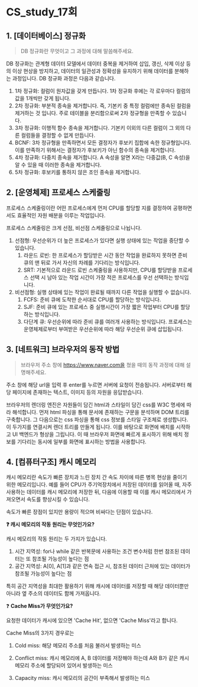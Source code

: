 # CS_study_17회

## 1. [데이터베이스] 정규화

> DB 정규화란 무엇이고 그 과정에 대해 말씀해주세요.

DB 정규화는 관계형 데이터 모델에서 데이터 중복을 제거하여 삽입, 갱신, 삭제 이상 등의 이상 현상을 방지하고, 데이터의 일관성과 정확성을 유지하기 위해 데이터를 분해하는 과정입니다. DB 정규화 과정은 다음과 같습니다.

1. 1차 정규화: 컬럼이 원자값을 갖게 만듭니다. 1차 정규화 후에는 각 로우마다 컬럼의 값을 1개씩만 갖게 됩니다.
2. 2차 정규화: 부분적 종속을 제거합니다. 즉, 기본키 중 특정 컬럼에만 종속된 컬럼을 제거하는 것 입니다. 주로 테이블을 분리함으로써 2차 정규형을 만족할 수 있습니다.
3. 3차 정규화: 이행적 함수 종속을 제거합니다. 기본키 이외의 다른 컬럼이 그 외의 다른 컬럼들을 결정할 수 없게 만듭니다.
4. BCNF: 3차 정규형을 만족하면서 모든 결정자가 후보키 집합에 속한 정규형입니다. 이를 만족하기 위해서는 결정자가 후보키가 아닌 함수의 종속을 제거합니다.
5. 4차 정규화: 다중치 종속을 제거합니다. A 속성을 알면 X라는 다중값(B, C 속성)을 알 수 있을 때 이러한 종속을 제거합니다.
6. 5차 정규화: 후보키를 통하지 않은 조인 종속을 제거합니다. 



## 2. [운영체제] 프로세스 스케줄링

프로세스 스케줄링이란 어떤 프로세스에게 먼저 CPU를 할당할 지를 결정하여 공평하면서도 효율적인 자원 배분을 이루는 작업입니다.

프로세스 스케줄링은 크게 선점, 비선점 스케줄링으로 나뉩니다.

1. 선점형: 우선순위가 더 높은 프로세스가 있다면 실행 상태에 있는 작업을 중단할 수 있습니다.
   1. 라운드 로빈: 한 프로세스가 할당받은 시간 동안 작업을 완료하지 못하면 준비 큐의 맨 뒤로 가서 자신의 차례를 기다리는 방식입니다.
   2. SRT: 기본적으로 라운드 로빈 스케줄링을 사용하지만, CPU를 할당받을 프로세스 선택 시 남아 있는 작업 시간이 가장 적은 프로세스를 우선 선택하는 방식입니다.
2. 비선점형: 실행 상태에 있는 작업이 완료될 때까지 다른 작업을 실행할 수 없습니다.
   1. FCFS: 준비 큐에 도착한 순서대로 CPU를 할당하는 방식입니다.
   2. SJF: 준비 큐에 있는 프로세스 중 실행시간이 가장 짧은 작업부터 CPU를 할당하는 방식입니다.
   3. 다단계 큐: 우선순위에 따라 준비 큐를 여러개 사용하는 방식입니다. 프로세스는 운영체제로부터 부여받은 우선순위에 따라 해당 우선순위 큐에 삽입됩니다.

## 3. [네트워크] 브라우저의 동작 방법

> 브라우저 주소 창에 https://www.naver.com을 쳤을 때의 동작 과정에 대해 설명해주세요.

주소 창에 해당 url을 입력 후 enter를 누르면 서버에 요청이 전송됩니다. 서버로부터 해당 페이지에 존재하는 텍스트, 이미지 등의 자원을 응답받습니다.

브라우저의 렌더링 엔진은 자원들이 담긴 html과 스타일이 담긴 css를 W3C 명세에 따라 해석합니다. 먼저 html 파싱을 통해 문서에 존재하는 구문을 분석하며 DOM 트리를 구축합니다. 그 다음으로는 css 파싱을 통해 css 정보를 스타일 구조체로 생성합니다. 이 두가지를 연결시켜 렌더 트리를 만들게 됩니다. 이를 바탕으로 화면에 배치를 시작하고 UI 백엔드가 형상을 그립니다. 이 때 브라우저 화면에 빠르게 표시하기 위해 배치 정보를 기다리는 동시에 일부를 화면에 표시하는 방법을 사용합니다.



## 4. [컴퓨터구조] 캐시 메모리

캐시 메모리란 속도가 빠른 장치과 느린 장치 간 속도 차이에 따른 병목 현상을 줄이기 위한 메모리입니다. 예를 들어 CPU가 주기억장치에서 저장된 데이터를 읽어올 때, 자주 사용하는 데이터를 캐시 메모리에 저장한 뒤, 다음에 이용할 때 이를 캐시 메모리에서 가져오면서 속도를 향상시킬 수 있습니다.

속도가 빠른 장점이 있지만 용량이 적으며 비싸다는 단점이 있습니다.

**❓ 캐시 메모리의 작동 원리는 무엇인가요?**

캐시 메모리의 작동 원리는 두 가지가 있습니다.

1. 시간 지역성: for나 while 같은 반복문에 사용하는 조건 변수처럼 한번 참조된 데이터는 또 참조될 가능성이 높다는 점
2. 공간 지역성: A[0], A[1]과 같은 연속 접근 시, 참조된 데이터 근처에 있는 데이터가 참조될 가능성이 높다는 점

특히 공간 지역성을 최대한 활용하기 위해 캐시에 데이터를 저장할 때 해당 데이터뿐만 아니라 옆 주소의 데이터도 함께 가져옵니다.

❓ **Cache Miss가 무엇인가요?**

요청한 데이터가 캐시에 있으면 'Cache Hit', 없으면 'Cache Miss'라고 합니다.

Cache Miss의 3가지 경우로는

1. Cold miss: 해당 메모리 주소를 처음 불러서 발생하는 미스
2. Conflict miss: 캐시 메모리에 A, B 데이터를 저장해야 하는데 A와 B가 같은 캐시메모리 주소에 할당되어 있어서 발생하는 미스

3. Capacity miss: 캐시 메모리의 공간이 부족해서 발생하는 미스